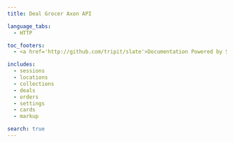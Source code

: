```yaml
---
title: Deal Grocer Axon API

language_tabs:
  - HTTP

toc_footers:
  - <a href='http://github.com/tripit/slate'>Documentation Powered by Slate</a>

includes:
  - sessions
  - locations
  - collections
  - deals
  - orders
  - settings
  - cards
  - markup

search: true
---
```

